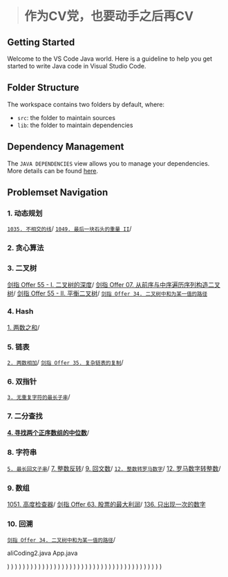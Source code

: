 > # 作为CV党，也要动手之后再CV

## Getting Started

Welcome to the VS Code Java world. Here is a guideline to help you get started to write Java code in Visual Studio Code.

## Folder Structure

The workspace contains two folders by default, where:

- `src`: the folder to maintain sources
- `lib`: the folder to maintain dependencies

## Dependency Management

The `JAVA DEPENDENCIES` view allows you to manage your dependencies. More details can be found [here](https://github.com/microsoft/vscode-java-pack/blob/master/release-notes/v0.9.0.md#work-with-jar-files-directly).

## Problemset Navigation

### 1. 动态规划

[`1035. 不相交的线`](src/lc1035.java)/
[`1049. 最后一块石头的重量 II`](src/lc1049.java)/

### 2. 贪心算法

### 3. 二叉树

[剑指 Offer 55 - I. 二叉树的深度](src/lc104offer55A.java)/
[剑指 Offer 07. 从前序与中序遍历序列构造二叉树](src/lc105offer07.java)/
[剑指 Offer 55 - II. 平衡二叉树](src/lc110offer55Bnc62.java)/
[`剑指 Offer 34. 二叉树中和为某一值的路径`](src/lc113offer34.java)

### 4. Hash

[1. 两数之和](src/lc1.java)/

### 5. 链表

[`2. 两数相加`](src/lc2.java)/
[`剑指 Offer 35. 复杂链表的复制`](src/lc138offer35.java)/

### 6. 双指针

[`3. 无重复字符的最长子串`](src/lc3offer48.java)/

### 7. 二分查找

[**4. 寻找两个正序数组的中位数**](src/lc4.java)/

### 8. 字符串

[`5. 最长回文子串`](src/lc5.java)/
[7. 整数反转](src/lc7.java)/
[9. 回文数](src/lc9.java)/
[`12. 整数转罗马数字`](src/lc12.java)/
[12. 罗马数字转整数](src/lc13.java)/


### 9. 数组

[1051. 高度检查器](src/lc1051.java)/
[剑指 Offer 63. 股票的最大利润](src/lc121offer63.java)/
[136. 只出现一次的数字](src/lc136.java)

### 10. 回溯

[`剑指 Offer 34. 二叉树中和为某一值的路径`](src/lc113offer34.java)/


aliCoding2.java
App.java


[](src/lc148.java)
[](src/lc14nc55.java)
[](src/lc154offer11.java)
[](src/lc155offer30.java)
[](src/lc169offer39nc73.java)
[](src/lc1707.java)
[](src/lc1738.java)
[](src/lc1744.java)
[](src/lc1.java)
[](src/lc203.java)
[](src/lc21offer25.java)
[](src/lc234nc96.java)
[](src/lc236offer68Bnc102.java)
[](src/lc240offer04.java)
[](src/lc25.java)
[](src/lc260nc75.java)
[](src/lc279.java)
[](src/lc295offer41.java)
[](src/lc2.java)
[](src/lc322.java)
[](src/lc342.java)
[](src/lc343offer14A.java)
[](src/lc343offer14B.java)
[](src/lc382.java)
[](src/lc3offer48.java)
[](src/lc400offer44.java)
[](src/lc421.java)
[](src/lc42.java)
[](src/lc461.java)
[](src/lc46.java)
[](src/lc474.java)
[](src/lc477.java)
[](src/lc4.java))
[](src/lc50offer16.java))
[](src/lc518.java))
[](src/lc51.java))
[](src/lc523.java))
[](src/lc525.java))
[](src/lc53offer42.java))
[](src/lc54offer29.java))
[](src/lc5.java))
[](src/lc664.java))
[](src/lc692.java))
[](src/lc70offer10B.java))
[](src/lc79offer12.java))
[](src/lc7.java))
[](src/lc88nc22.java))
[](src/lc946offer31.java))
[](src/lc993.java))
[](src/lc9.java))
[](src/ListNode.java))
[](src/Node.java))
[](src/offer03.java))
[](src/offer05.java))
[](src/offer06.java))
[](src/offer09.java))
[](src/offer10A.java))
[](src/offer20.java))
[](src/offer22.java))
[](src/offer24.java))
[](src/offer26nc98.java))
[](src/offer32A.java))
[](src/offer32C.java))
[](src/offer33.java))
[](src/offer38.java))
[](src/offer40.java))
[](src/offer46.java))
[](src/offer52nc66.java))
[](src/offer54.java))
[](src/offer56B.java))
[](src/TreeNode.java))
[](src/Trie.java))
